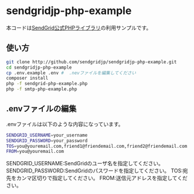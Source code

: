 # sendgridjp-php-example

 本コードは[SendGrid公式PHPライブラリ](https://github.com/sendgrid/sendgrid-php)の利用サンプルです。

## 使い方

```bash
git clone http://github.com/sendgridjp/sendgridjp-php-example.git
cd sendgridjp-php-example
cp .env.example .env #  .nevファイルを編集してください
composer install
php -f sendgrid-php-example.php
php -f smtp-php-example.php
```

## .envファイルの編集
.envファイルは以下のような内容になっています。

```bash
SENDGRID_USERNAME=your_username
SENDGRID_PASSWORD=your_password
TOS=you@youremail.com,friend1@friendemail.com,friend2@friendemail.com
FROM=you@youremail.com
```
SENDGRID_USERNAME:SendGridのユーザ名を指定してください。
SENDGRID_PASSWORD:SendGridのパスワードを指定してください。
TOS:宛先をカンマ区切りで指定してください。
FROM:送信元アドレスを指定してください。


